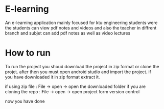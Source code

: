 # E-learning
An e-learning application mainly focused for ktu engineering students were the students can view pdf notes and videos and also the teacher in diffrent branch and subjet can add pdf notes as well as video lectures

# How to run
To run the project you shoud download the project in zip format or clone the projet.
after then you must open android studio and import the project.
if you have downloaded it in zip format extract it.


if using zip file   :  File -> open -> open the downloaded folder 
if you are cloning the repo   :  File -> open -> open project form version control

now you have done
